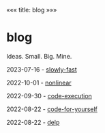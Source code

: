 «««
title: blog
»»»

# blog

Ideas. Small. Big. Mine.

2023-07-16 - [slowly-fast](/blog/slowly-fast)

2022-10-01 - [nonlinear](/blog/nonlinear)

2022-09-30 - [code-execution](/blog/code-execution)

2022-08-22 - [code-for-yourself](/blog/code-for-yourself)

2022-08-22 - [delp](/blog/delp)
